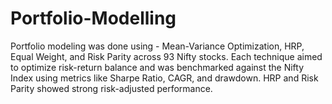 # Portfolio-Modelling
Portfolio modeling was done using - Mean-Variance Optimization, HRP, Equal Weight, and Risk Parity across 93 Nifty stocks. Each technique aimed to optimize risk-return balance and was benchmarked against the Nifty Index using metrics like Sharpe Ratio, CAGR, and drawdown. HRP and Risk Parity showed strong risk-adjusted performance.
